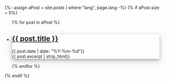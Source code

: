 {%- assign aPost = site.posts | where:"lang", page.lang -%}
{% if aPost.size > 0%}

<ul class="card-deck">
    {% for post in aPost %}
  <li class="card" style="min-width: 20rem; margin-bottom: 15px; box-shadow: 0 4px 8px 0 rgba(0, 0, 0, 0.2), 0 6px 20px 0 rgba(0, 0, 0, 0.19);">
      <div class="card-body">
        <h2 class="card-title" style="font-size: 1.4rem;">
          <a class="post-link" href="{{ post.url | prepend: site.baseurl}}">{{ post.title }}</a>
        </h2>
        <div class="card-subtitle text-muted">{{ post.date | date: "%Y-%m-%d"}}</div>
        <div class="card-text">
        {{ post.excerpt | strip_html}}
        </div>
      </div>
  </li>
    {% endfor %}
</ul>
{% endif %}
